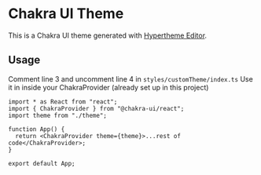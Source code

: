 # Chakra UI Theme

This is a Chakra UI theme generated with [Hypertheme Editor](https://hyperthe.me).

## Usage

Comment line 3 and uncomment line 4 in `styles/customTheme/index.ts`
Use it in inside your ChakraProvider (already set up in this project)

```tsx
import * as React from "react";
import { ChakraProvider } from "@chakra-ui/react";
import theme from "./theme";

function App() {
  return <ChakraProvider theme={theme}>...rest of code</ChakraProvider>;
}

export default App;
```
